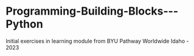 # Programming-Building-Blocks---Python
Initial exercises in learning module from BYU Pathway Worldwide Idaho - 2023
